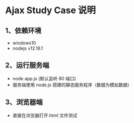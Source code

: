# Ajax Study Case 说明

## 1、依赖环境

- windows10
- nodejs v12.16.1

## 2、运行服务端

- node app.js (默认监听 80 端口)
- 服务端使用 node.js 搭建的静态服务程序（数据为模拟数据）

## 3、浏览器端

- 直接在浏览器打开.html 文件测试
